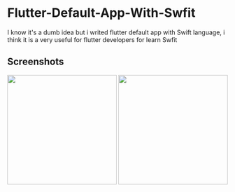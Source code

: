 # Flutter-Default-App-With-Swfit
 I know it's a dumb idea but i writed flutter default app with Swift language, i think it is a very useful for flutter developers for learn Swfit
 
## Screenshots
<img src="https://raw.githubusercontent.com/theiskaa/Flutter-Default-App-With-Swfit/FlutterDefaultProjectInSwift/Assets.xcassets/1.png" width="250"> 
<img src="https://raw.githubusercontent.com/theiskaa/Flutter-Default-App-With-Swfit/FlutterDefaultProjectInSwift/Assets.xcassets/2.png" width="250"> 
 

